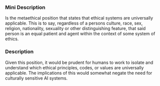 ### Mini Description

Is the metaethical position that states that ethical systems are universally applicable. This is to say, regardless of a persons culture, race, sex, religion, nationality, sexuality or other distinguishing feature, that said person is an equal patient and agent within the context of some system of ethics.

### Description

Given this position, it would be prudent for humans to work to isolate and understand which ethical principles, codes, or values are universally applicable. The implications of this would somewhat negate the need for culturally sensitive AI systems.

